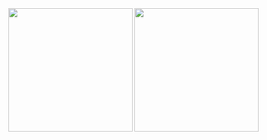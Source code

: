 <img src="https://github.com/JaydeepMotisariya/WhatsUI-Jetpack-Compose/assets/20350374/1f5ca350-6645-484a-aaa4-1824c2d70a3b" width="250">
<img src="https://github.com/JaydeepMotisariya/WhatsUI-Jetpack-Compose/assets/20350374/71d39c5b-8860-4025-a889-de63342d7aa7" width="250">
